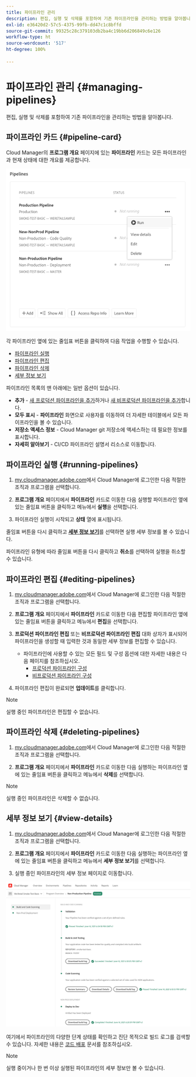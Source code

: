 ```yaml
---
title: 파이프라인 관리
description: 편집, 실행 및 삭제를 포함하여 기존 파이프라인을 관리하는 방법을 알아봅니다.
exl-id: e36420d2-57c5-4375-99fb-dd47c1c8bffd
source-git-commit: 99325c28c379103db2ba4c19bb6d206849c6e126
workflow-type: ht
source-wordcount: '517'
ht-degree: 100%

---
```



# 파이프라인 관리 {#managing-pipelines}

편집, 실행 및 삭제를 포함하여 기존 파이프라인을 관리하는 방법을 알아봅니다.

## 파이프라인 카드 {#pipeline-card}

Cloud Manager의 **프로그램 개요** 페이지에 있는 **파이프라인** 카드는 모든 파이프라인과 현재 상태에 대한 개요를 제공합니다.

![Cloud Manager의 파이프라인 카드](/help/assets/configure-pipelines/pipelines-card.png)

각 파이프라인 옆에 있는 줄임표 버튼을 클릭하여 다음 작업을 수행할 수 있습니다.

* [파이프라인 실행](#running-pipelines)
* [파이프라인 편집](#editing-pipelines)
* [파이프라인 삭제](#deleting-pipelines)
* [세부 정보 보기](#view-details)

파이프라인 목록의 맨 아래에는 일반 옵션이 있습니다.

* **추가** - [새 프로덕션 파이프라인을 추가](/help/using/production-pipelines.md)하거나 [새 비프로덕션 파이프라인을 추가](/help/using/non-production-pipelines.md)합니다.
* **모두 표시** - **파이프라인** 화면으로 사용자를 이동하여 더 자세한 테이블에서 모든 파이프라인을 볼 수 있습니다.
* **저장소 액세스 정보** - Cloud Manager git 저장소에 액세스하는 데 필요한 정보를 표시합니다.
* **자세히 알아보기** - CI/CD 파이프라인 설명서 리소스로 이동합니다.

## 파이프라인 실행 {#running-pipelines}

1. [my.cloudmanager.adobe.com](https://my.cloudmanager.adobe.com/)에서 Cloud Manager에 로그인한 다음 적절한 조직과 프로그램을 선택합니다.

1. **프로그램 개요** 페이지에서 **파이프라인** 카드로 이동한 다음 실행할 파이프라인 옆에 있는 줄임표 버튼을 클릭하고 메뉴에서 **실행**&#x200B;을 선택합니다.

1. 파이프라인 실행이 시작되고 **상태** 열에 표시됩니다.

줄임표 버튼을 다시 클릭하고 **[세부 정보 보기](#view-details)**&#x200B;를 선택하면 실행 세부 정보를 볼 수 있습니다.

파이프라인 유형에 따라 줄임표 버튼을 다시 클릭하고 **취소**&#x200B;를 선택하여 실행을 취소할 수 있습니다.

## 파이프라인 편집 {#editing-pipelines}

1. [my.cloudmanager.adobe.com](https://my.cloudmanager.adobe.com/)에서 Cloud Manager에 로그인한 다음 적절한 조직과 프로그램을 선택합니다.

1. **프로그램 개요** 페이지에서 **파이프라인** 카드로 이동한 다음 편집할 파이프라인 옆에 있는 줄임표 버튼을 클릭하고 메뉴에서 **편집**&#x200B;을 선택합니다.

1. **프로덕션 파이프라인 편집** 또는 **비프로덕션 파이프라인 편집** 대화 상자가 표시되어 파이프라인을 생성할 때 입력한 것과 동일한 세부 정보를 편집할 수 있습니다.

   * 파이프라인에 사용할 수 있는 모든 필드 및 구성 옵션에 대한 자세한 내용은 다음 페이지를 참조하십시오.
      * [프로덕션 파이프라인 구성](/help/using/production-pipelines.md)
      * [비프로덕션 파이프라인 구성](/help/using/non-production-pipelines.md)

1. 파이프라인 편집이 완료되면 **업데이트**&#x200B;를 클릭합니다.

>[!NOTE]
>
>실행 중인 파이프라인은 편집할 수 없습니다.

## 파이프라인 삭제 {#deleting-pipelines}

1. [my.cloudmanager.adobe.com](https://my.cloudmanager.adobe.com/)에서 Cloud Manager에 로그인한 다음 적절한 조직과 프로그램을 선택합니다.

1. **프로그램 개요** 페이지에서 **파이프라인** 카드로 이동한 다음 실행하는 파이프라인 옆에 있는 줄임표 버튼을 클릭하고 메뉴에서 **삭제**&#x200B;를 선택합니다.

>[!NOTE]
>
>실행 중인 파이프라인은 삭제할 수 없습니다.

## 세부 정보 보기 {#view-details}

1. [my.cloudmanager.adobe.com](https://my.cloudmanager.adobe.com/)에서 Cloud Manager에 로그인한 다음 적절한 조직과 프로그램을 선택합니다.

1. **프로그램 개요** 페이지에서 **파이프라인** 카드로 이동한 다음 실행하는 파이프라인 옆에 있는 줄임표 버튼을 클릭하고 메뉴에서 **세부 정보 보기**&#x200B;를 선택합니다.

1. 실행 중인 파이프라인의 세부 정보 페이지로 이동합니다.

![파이프라인 세부 정보](/help/assets/configure-pipelines/pipeline-running-details.png)

여기에서 파이프라인의 다양한 단계 상태를 확인하고 진단 목적으로 빌드 로그를 검색할 수 있습니다. 자세한 내용은 [코드 배포](/help/using/code-deployment.md) 문서를 참조하십시오.

>[!NOTE]
>
>실행 중이거나 한 번 이상 실행된 파이프라인의 세부 정보만 볼 수 있습니다.

